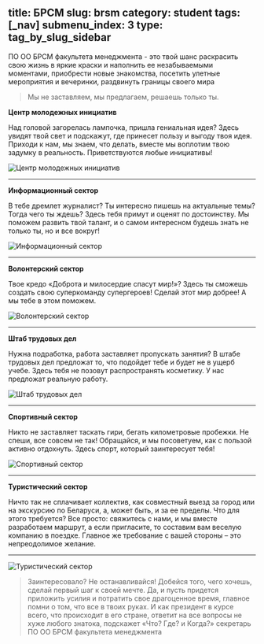 title: БРСМ
slug: brsm
category: student
tags: [_nav]
submenu_index: 3
type: tag_by_slug_sidebar
---

ПО ОО БРСМ факультета менеджмента - это твой шанс раскрасить свою жизнь в яркие краски и наполнить ее незабываемыми моментами, приобрести новые знакомства, посетить улетные  мероприятия и вечеринки, раздвинуть границы своего мира

>Мы не заставляем, мы предлагаем, решаешь только ты.

**Центр молодежных инициатив**

Над головой загорелась лампочка, пришла гениальная идея? Здесь увидят твой свет и подскажут, где принесет пользу и выгоду твоя идея. Приходи к нам, мы знаем, что делать, вместе мы воплотим твою задумку в реальность. Приветствуются любые инициативы!

![Центр молодежных инициатив](/img/content/brsm/init.jpg)

----------------------------------------

**Информационный сектор**

В тебе дремлет журналист? Ты интересно пишешь на актуальные темы? Тогда чего ты ждешь? Здесь тебя примут и оценят по достоинству. Мы поможем развить твой талант, и о самом интересном будешь знать не только ты, но и все вокруг!

![Информационный сектор](/img/content/brsm/info.jpg)

----------------------------------------

**Волонтерский сектор**

Твое кредо «Доброта и милосердие спасут мир!»? Здесь ты сможешь создать свою суперкоманду супергероев! Сделай этот мир добрее! А мы тебе в этом поможем.

![Волонтерский сектор](/img/content/brsm/volont.jpg)

----------------------------------------

**Штаб трудовых дел**

Нужна подработка, работа заставляет пропускать занятия? В штабе трудовых дел предложат то, что подойдет тебе и будет не в ущерб учебе. Здесь тебя не позовут распространять косметику. У нас предложат реальную работу.

![Штаб трудовых дел](/img/content/brsm/trud.jpg)

----------------------------------------

**Спортивный сектор**

Никто не заставляет таскать гири, бегать километровые пробежки. Не спеши, все совсем не так! Обращайся, и мы посоветуем, как с пользой активно отдохнуть. Здесь спорт, который заинтересует тебя!

![Спортивный сектор](/img/content/brsm/sport.jpg)

----------------------------------------

**Туристический сектор**

Ничто так не сплачивает коллектив, как совместный выезд за город или на экскурсию по Беларуси, а, может быть, и за ее пределы. Что для этого требуется? Все просто: свяжитесь с нами, и мы вместе разработаем маршрут, а если пригласите, то составим вам веселую компанию в поездке. Главное же требование с вашей стороны – это непреодолимое желание.

----------------------------------------

![Туристический сектор](/img/content/brsm/turist.jpg)

>Заинтересовало? Не останавливайся! Добейся того, чего хочешь, сделай первый шаг к своей мечте. Да, и пусть придется приложить усилия и потратить свое драгоценное время, главное помни о том, что все в твоих руках. И как президент в курсе всего, что происходит в его стране, ответит на все вопросы не хуже любого знатока, подскажет «Что? Где? и Когда?» секретарь ПО ОО БРСМ факультета менеджмента
